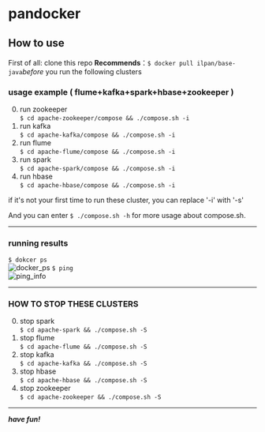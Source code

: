 # pandocker


## How to use

First of all: clone this repo
**Recommends**：`$ docker pull ilpan/base-java`*before* you run the following clusters


### usage example ( flume+kafka+spark+hbase+zookeeper )

0. run zookeeper</br>
`$ cd apache-zookeeper/compose && ./compose.sh -i`
1. run kafka</br>
`$ cd apache-kafka/compose && ./compose.sh -i`
2. run flume</br>
`$ cd apache-flume/compose && ./compose.sh -i`
3. run spark</br>
`$ cd apache-spark/compose && ./compose.sh -i`
4. run hbase</br>
`$ cd apache-hbase/compose && ./compose.sh -i`

if it's not your first time to run these cluster, you can replace '-i' with '-s'

And you can enter `$ ./compose.sh -h` for more usage about compose.sh.

---

### running results
`$ dokcer ps`</br>
![docker_ps](https://github.com/ilpan/pandocker/blob/master/images/docker_ps_result.png)
`$ ping`</br>
![ping_info](https://github.com/ilpan/pandocker/blob/master/images/ping_result.png)

---

### HOW TO STOP THESE CLUSTERS
0. stop spark</br>
`$ cd apache-spark && ./compose.sh -S`
1. stop flume</br>
`$ cd apache-flume && ./compose.sh -S`
2. stop kafka</br>
`$ cd apache-kafka && ./compose.sh -S`
3. stop hbase</br>
`$ cd apache-hbase && ./compose.sh -S`
4. stop zookeeper</br>
`$ cd apache-zookeeper && ./compose.sh -S`

---
***have fun!***

